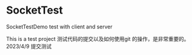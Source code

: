 # SocketTest
SocketTestDemo test with client and server

This is  a  test project  测试代码的提交以及如何使用git 的操作，是非常重要的。
2023/4/9  提交测试
